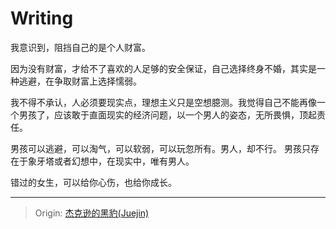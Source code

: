 # Writing

我意识到，阻挡自己的是个人财富。

因为没有财富，才给不了喜欢的人足够的安全保证，自己选择终身不婚，其实是一种逃避，在争取财富上选择懦弱。

我不得不承认，人必须要现实点，理想主义只是空想臆测。我觉得自己不能再像一个男孩了，应该敢于直面现实的经济问题，以一个男人的姿态，无所畏惧，顶起责任。

男孩可以逃避，可以淘气，可以软弱，可以玩忽所有。男人，却不行。
男孩只存在于象牙塔或者幻想中，在现实中，唯有男人。

错过的女生，可以给你心伤，也给你成长。

<hr>

> Origin: [杰克逊的黑豹(Juejin)](https://juejin.cn/post/7249660685951467575)
